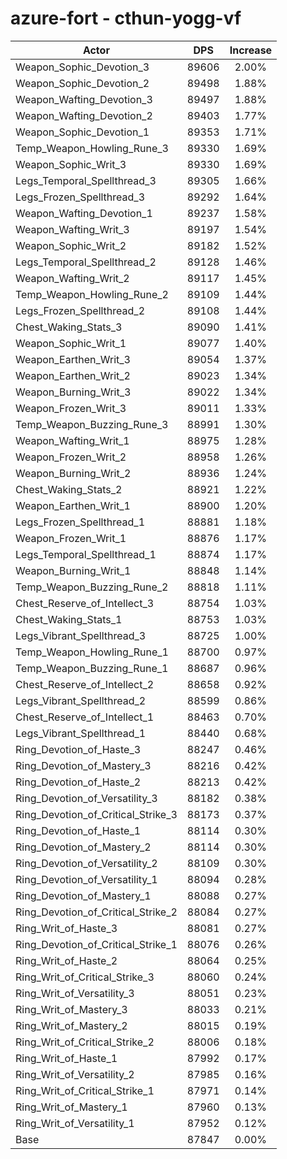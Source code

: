 # azure-fort - cthun-yogg-vf
| Actor | DPS | Increase |
|---|:---:|:---:|
|Weapon_Sophic_Devotion_3|89606|2.00%|
|Weapon_Sophic_Devotion_2|89498|1.88%|
|Weapon_Wafting_Devotion_3|89497|1.88%|
|Weapon_Wafting_Devotion_2|89403|1.77%|
|Weapon_Sophic_Devotion_1|89353|1.71%|
|Temp_Weapon_Howling_Rune_3|89330|1.69%|
|Weapon_Sophic_Writ_3|89330|1.69%|
|Legs_Temporal_Spellthread_3|89305|1.66%|
|Legs_Frozen_Spellthread_3|89292|1.64%|
|Weapon_Wafting_Devotion_1|89237|1.58%|
|Weapon_Wafting_Writ_3|89197|1.54%|
|Weapon_Sophic_Writ_2|89182|1.52%|
|Legs_Temporal_Spellthread_2|89128|1.46%|
|Weapon_Wafting_Writ_2|89117|1.45%|
|Temp_Weapon_Howling_Rune_2|89109|1.44%|
|Legs_Frozen_Spellthread_2|89108|1.44%|
|Chest_Waking_Stats_3|89090|1.41%|
|Weapon_Sophic_Writ_1|89077|1.40%|
|Weapon_Earthen_Writ_3|89054|1.37%|
|Weapon_Earthen_Writ_2|89023|1.34%|
|Weapon_Burning_Writ_3|89022|1.34%|
|Weapon_Frozen_Writ_3|89011|1.33%|
|Temp_Weapon_Buzzing_Rune_3|88991|1.30%|
|Weapon_Wafting_Writ_1|88975|1.28%|
|Weapon_Frozen_Writ_2|88958|1.26%|
|Weapon_Burning_Writ_2|88936|1.24%|
|Chest_Waking_Stats_2|88921|1.22%|
|Weapon_Earthen_Writ_1|88900|1.20%|
|Legs_Frozen_Spellthread_1|88881|1.18%|
|Weapon_Frozen_Writ_1|88876|1.17%|
|Legs_Temporal_Spellthread_1|88874|1.17%|
|Weapon_Burning_Writ_1|88848|1.14%|
|Temp_Weapon_Buzzing_Rune_2|88818|1.11%|
|Chest_Reserve_of_Intellect_3|88754|1.03%|
|Chest_Waking_Stats_1|88753|1.03%|
|Legs_Vibrant_Spellthread_3|88725|1.00%|
|Temp_Weapon_Howling_Rune_1|88700|0.97%|
|Temp_Weapon_Buzzing_Rune_1|88687|0.96%|
|Chest_Reserve_of_Intellect_2|88658|0.92%|
|Legs_Vibrant_Spellthread_2|88599|0.86%|
|Chest_Reserve_of_Intellect_1|88463|0.70%|
|Legs_Vibrant_Spellthread_1|88440|0.68%|
|Ring_Devotion_of_Haste_3|88247|0.46%|
|Ring_Devotion_of_Mastery_3|88216|0.42%|
|Ring_Devotion_of_Haste_2|88213|0.42%|
|Ring_Devotion_of_Versatility_3|88182|0.38%|
|Ring_Devotion_of_Critical_Strike_3|88173|0.37%|
|Ring_Devotion_of_Haste_1|88114|0.30%|
|Ring_Devotion_of_Mastery_2|88114|0.30%|
|Ring_Devotion_of_Versatility_2|88109|0.30%|
|Ring_Devotion_of_Versatility_1|88094|0.28%|
|Ring_Devotion_of_Mastery_1|88088|0.27%|
|Ring_Devotion_of_Critical_Strike_2|88084|0.27%|
|Ring_Writ_of_Haste_3|88081|0.27%|
|Ring_Devotion_of_Critical_Strike_1|88076|0.26%|
|Ring_Writ_of_Haste_2|88064|0.25%|
|Ring_Writ_of_Critical_Strike_3|88060|0.24%|
|Ring_Writ_of_Versatility_3|88051|0.23%|
|Ring_Writ_of_Mastery_3|88033|0.21%|
|Ring_Writ_of_Mastery_2|88015|0.19%|
|Ring_Writ_of_Critical_Strike_2|88006|0.18%|
|Ring_Writ_of_Haste_1|87992|0.17%|
|Ring_Writ_of_Versatility_2|87985|0.16%|
|Ring_Writ_of_Critical_Strike_1|87971|0.14%|
|Ring_Writ_of_Mastery_1|87960|0.13%|
|Ring_Writ_of_Versatility_1|87952|0.12%|
|Base|87847|0.00%|
